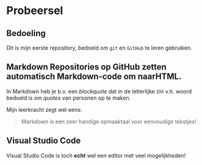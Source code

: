 # Probeersel

## Bedoeling 
Dit is mijn eerste repository, bedoeld om `git` en `GitHub` te leren gebruiken.

## Markdown Repositories op GitHub zetten automatisch **Markdown**-code om naar**HTML**.

In Markdown heb je b.v. een *blockquote* dat in de letterlijke zin v.h. woord bedoeld is om *quotes* van personen op te maken. 

Mijn leerkracht zegt wel eens: 
> Markdown is een zeer handige opmaaktaal voor eenvoudige tekstjes!

## Visual Studio Code 
Visual Studio Code is toch **echt** wel een editor met veel mogelijkheden!
